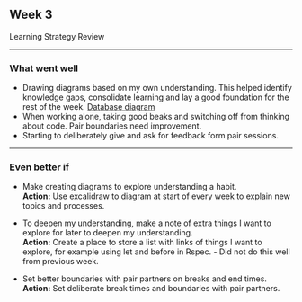 ## Week 3
Learning Strategy Review

-----------------------
### What went well
- Drawing diagrams based on my own understanding. This helped identify knowledge gaps, consolidate learning and lay a good foundation for the rest of the week. [Database diagram](https://github.com/AUTOMCAS/learning_journey/blob/main/diagrams/database.png)
- When working alone, taking good beaks and switching off from thinking about code. Pair boundaries need improvement.
- Starting to deliberately give and ask for feedback form pair sessions.


-----------------------
### Even better if

- Make creating diagrams to explore understanding a habit.  
**Action:** Use excalidraw to diagram at start of every week to explain new topics and processes.

- To deepen my understanding, make a note of extra things I want to explore for later to deepen my understanding.  
**Action:** Create a place to store a list with links of things I want to explore, for example using let and before in Rspec. - Did not do this well from previous week.

- Set better boundaries with pair partners on breaks and end times.  
**Action:** Set deliberate break times and boundaries with pair partners.